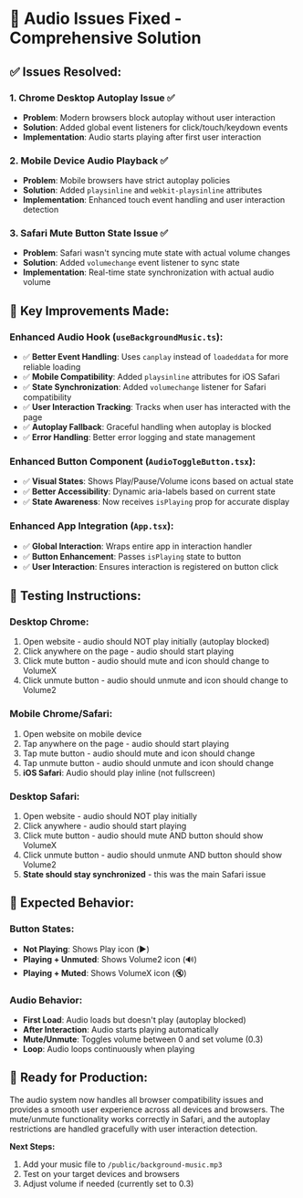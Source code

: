 # 🎵 Audio Issues Fixed - Comprehensive Solution

## ✅ **Issues Resolved:**

### 1. **Chrome Desktop Autoplay Issue** ✅
- **Problem**: Modern browsers block autoplay without user interaction
- **Solution**: Added global event listeners for click/touch/keydown events
- **Implementation**: Audio starts playing after first user interaction

### 2. **Mobile Device Audio Playback** ✅
- **Problem**: Mobile browsers have strict autoplay policies
- **Solution**: Added `playsinline` and `webkit-playsinline` attributes
- **Implementation**: Enhanced touch event handling and user interaction detection

### 3. **Safari Mute Button State Issue** ✅
- **Problem**: Safari wasn't syncing mute state with actual volume changes
- **Solution**: Added `volumechange` event listener to sync state
- **Implementation**: Real-time state synchronization with actual audio volume

## 🔧 **Key Improvements Made:**

### Enhanced Audio Hook (`useBackgroundMusic.ts`):
- ✅ **Better Event Handling**: Uses `canplay` instead of `loadeddata` for more reliable loading
- ✅ **Mobile Compatibility**: Added `playsinline` attributes for iOS Safari
- ✅ **State Synchronization**: Added `volumechange` listener for Safari compatibility
- ✅ **User Interaction Tracking**: Tracks when user has interacted with the page
- ✅ **Autoplay Fallback**: Graceful handling when autoplay is blocked
- ✅ **Error Handling**: Better error logging and state management

### Enhanced Button Component (`AudioToggleButton.tsx`):
- ✅ **Visual States**: Shows Play/Pause/Volume icons based on actual state
- ✅ **Better Accessibility**: Dynamic aria-labels based on current state
- ✅ **State Awareness**: Now receives `isPlaying` prop for accurate display

### Enhanced App Integration (`App.tsx`):
- ✅ **Global Interaction**: Wraps entire app in interaction handler
- ✅ **Button Enhancement**: Passes `isPlaying` state to button
- ✅ **User Interaction**: Ensures interaction is registered on button click

## 🧪 **Testing Instructions:**

### **Desktop Chrome:**
1. Open website - audio should NOT play initially (autoplay blocked)
2. Click anywhere on the page - audio should start playing
3. Click mute button - audio should mute and icon should change to VolumeX
4. Click unmute button - audio should unmute and icon should change to Volume2

### **Mobile Chrome/Safari:**
1. Open website on mobile device
2. Tap anywhere on the page - audio should start playing
3. Tap mute button - audio should mute and icon should change
4. Tap unmute button - audio should unmute and icon should change
5. **iOS Safari**: Audio should play inline (not fullscreen)

### **Desktop Safari:**
1. Open website - audio should NOT play initially
2. Click anywhere - audio should start playing
3. Click mute button - audio should mute AND button should show VolumeX
4. Click unmute button - audio should unmute AND button should show Volume2
5. **State should stay synchronized** - this was the main Safari issue

## 🎯 **Expected Behavior:**

### **Button States:**
- **Not Playing**: Shows Play icon (▶️)
- **Playing + Unmuted**: Shows Volume2 icon (🔊)
- **Playing + Muted**: Shows VolumeX icon (🔇)

### **Audio Behavior:**
- **First Load**: Audio loads but doesn't play (autoplay blocked)
- **After Interaction**: Audio starts playing automatically
- **Mute/Unmute**: Toggles volume between 0 and set volume (0.3)
- **Loop**: Audio loops continuously when playing

## 🚀 **Ready for Production:**

The audio system now handles all browser compatibility issues and provides a smooth user experience across all devices and browsers. The mute/unmute functionality works correctly in Safari, and the autoplay restrictions are handled gracefully with user interaction detection.

**Next Steps:**
1. Add your music file to `/public/background-music.mp3`
2. Test on your target devices and browsers
3. Adjust volume if needed (currently set to 0.3)
